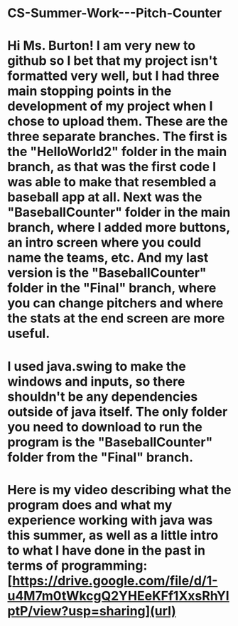 # CS-Summer-Work---Pitch-Counter
# Hi Ms. Burton! I am very new to github so I bet that my project isn't formatted very well, but I had three main stopping points in the development of my project when I chose to upload them. These are the three separate branches. The first is the "HelloWorld2" folder in the main branch, as that was the first code I was able to make that resembled a baseball app at all. Next was the "BaseballCounter" folder in the main branch, where I added more buttons, an intro screen where you could name the teams, etc. And my last version is the "BaseballCounter" folder in the "Final" branch, where you can change pitchers and where the stats at the end screen are more useful.
# I used java.swing to make the windows and inputs, so there shouldn't be any dependencies outside of java itself. The only folder you need to download to run the program is the "BaseballCounter" folder from the "Final" branch.
# Here is my video describing what the program does and what my experience working with java was this summer, as well as a little intro to what I have done in the past in terms of programming: [https://drive.google.com/file/d/1-u4M7m0tWkcgQ2YHEeKFf1XxsRhYIptP/view?usp=sharing](url)
